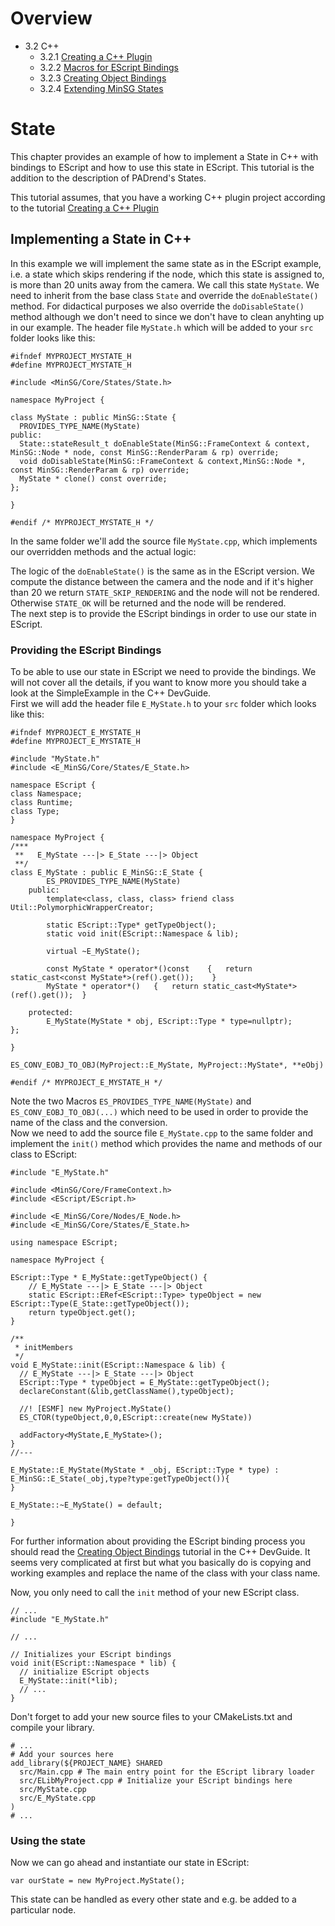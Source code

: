 <!------------------------------------------------------------------------------------------------
This work is licensed under the Creative Commons Attribution-ShareAlike 4.0 International License.
 To view a copy of this license, visit http://creativecommons.org/licenses/by-sa/4.0/.
 Author: Stanislaw Eppinger (eppinger@mail.uni-paderborn.de)
 PADrend Version 1.0.0
------------------------------------------------------------------------------------------------->
<!---BEGINN_INDEXSECTION--->
<!---Automaticly generated section. Do not edit!!!--->
# Overview
* 3.2 C++
    * 3.2.1 [Creating a C++ Plugin](../../../3_Development_Guide/2_C++/1_Creating_a_C++_Plugin/Creating_a_C++_Plugin.html)
    * 3.2.2 [Macros for EScript Bindings](../../../3_Development_Guide/2_C++/2_Macros_for_EScript_Bindings.html)
    * 3.2.3 [Creating Object Bindings](../../../3_Development_Guide/2_C++/3_Creating_Object_Bindings/Creating_Object_Bindings.html)
    * 3.2.4 [Extending MinSG States](../../../3_Development_Guide/2_C++/4_Extending_MinSG_States/Extending_MinSG_States.html)
<!---END_INDEXSECTION--->

# State

This chapter provides an example of how to implement a State in C++ with bindings to EScript and how to use this state in EScript. This tutorial is the addition to the description of PADrend's States. 

This tutorial assumes, that you have a working C++ plugin project according to the tutorial [Creating a C++ Plugin](../../../3_Development_Guide/2_C++/1_Creating_a_C++_Plugin/Creating_a_C++_Plugin.html)

## Implementing a State in C++

In this example we will implement the same state as in the EScript example, i.e. a state which skips rendering if the node, which this state is assigned to, is more than 20 units away from the camera. We call this state `MyState`. We need to inherit from the base class `State` and override the `doEnableState()` method. For didactical purposes we also override the `doDisableState()` method although we don't need to since we don't have to clean anyhting up in our example. The header file `MyState.h` which will be added to your `src` folder looks like this: 

<!---INCLUDE src=files/MyState.h, start=7, end=24--->
<!---BEGINN_CODESECTION--->
<!---Automaticly generated section. Do not edit!!!--->
    #ifndef MYPROJECT_MYSTATE_H
    #define MYPROJECT_MYSTATE_H
    
    #include <MinSG/Core/States/State.h>
    
    namespace MyProject {
    
    class MyState : public MinSG::State {
      PROVIDES_TYPE_NAME(MyState)
    public:
      State::stateResult_t doEnableState(MinSG::FrameContext & context, MinSG::Node * node, const MinSG::RenderParam & rp) override;
      void doDisableState(MinSG::FrameContext & context,MinSG::Node *, const MinSG::RenderParam & rp) override;
      MyState * clone() const override;
    };
    
    }
    
    #endif /* MYPROJECT_MYSTATE_H */
<!---END_CODESECTION--->

In the same folder we'll add the source file `MyState.cpp`, which implements our overridden methods and the actual logic:

<!---INCLUDE src=MinSG/NodeStates/State/MyState.cpp, start=7, end=32--->

The logic of the `doEnableState()` is the same as in the EScript version. We compute the distance between the camera and the node and if it's higher than 20 we return `STATE_SKIP_RENDERING` and the node will not be rendered. Otherwise `STATE_OK` will be returned and the node will be rendered.  
The next step is to provide the EScript bindings in order to use our state in EScript.

### Providing the EScript Bindings

To be able to use our state in EScript we need to provide the bindings. We will not cover all the details, if you want to know more you should take a look at the SimpleExample in the C++ DevGuide.  
First we will add the header file `E_MyState.h` to your `src` folder which looks like this: 

<!---INCLUDE src=files/E_MyState.h, start=7, end=44--->
<!---BEGINN_CODESECTION--->
<!---Automaticly generated section. Do not edit!!!--->
    #ifndef MYPROJECT_E_MYSTATE_H
    #define MYPROJECT_E_MYSTATE_H
    
    #include "MyState.h"
    #include <E_MinSG/Core/States/E_State.h>
    
    namespace EScript {
    class Namespace;
    class Runtime;
    class Type;
    }
    
    namespace MyProject {
    /***
     **   E_MyState ---|> E_State ---|> Object
     **/
    class E_MyState : public E_MinSG::E_State {
            ES_PROVIDES_TYPE_NAME(MyState)
        public:
            template<class, class, class> friend class Util::PolymorphicWrapperCreator;
    
            static EScript::Type* getTypeObject();
            static void init(EScript::Namespace & lib);
    
            virtual ~E_MyState();
    
            const MyState * operator*()const	{	return static_cast<const MyState*>(ref().get());	}
            MyState * operator*()	{	return static_cast<MyState*>(ref().get());	}
    
        protected:
            E_MyState(MyState * obj, EScript::Type * type=nullptr);
    };
    
    }
    
    ES_CONV_EOBJ_TO_OBJ(MyProject::E_MyState, MyProject::MyState*, **eObj)
    
    #endif /* MYPROJECT_E_MYSTATE_H */
<!---END_CODESECTION--->

Note the two Macros `ES_PROVIDES_TYPE_NAME(MyState)` and `ES_CONV_EOBJ_TO_OBJ(...)` which need to be used in order to provide the name of the class and the conversion.  
Now we need to add the source file `E_MyState.cpp` to the same folder and implement the `init()` method which provides the name and methods of our class to EScript:

<!---INCLUDE src=files/E_MyState.cpp, start=7, end=45--->
<!---BEGINN_CODESECTION--->
<!---Automaticly generated section. Do not edit!!!--->
    #include "E_MyState.h"
    
    #include <MinSG/Core/FrameContext.h>
    #include <EScript/EScript.h>
    
    #include <E_MinSG/Core/Nodes/E_Node.h>
    #include <E_MinSG/Core/States/E_State.h>
    
    using namespace EScript;
    
    namespace MyProject {
      
    EScript::Type * E_MyState::getTypeObject() {
        // E_MyState ---|> E_State ---|> Object
        static EScript::ERef<EScript::Type> typeObject = new EScript::Type(E_State::getTypeObject());
        return typeObject.get();
    }
    
    /**
     * initMembers
     */
    void E_MyState::init(EScript::Namespace & lib) {
      // E_MyState ---|> E_State ---|> Object
      EScript::Type * typeObject = E_MyState::getTypeObject();
      declareConstant(&lib,getClassName(),typeObject);
      
      //! [ESMF] new MyProject.MyState()
      ES_CTOR(typeObject,0,0,EScript::create(new MyState))
    
      addFactory<MyState,E_MyState>();
    }
    //---
    
    E_MyState::E_MyState(MyState * _obj, EScript::Type * type) : E_MinSG::E_State(_obj,type?type:getTypeObject()){
    }
    
    E_MyState::~E_MyState() = default;
    
    }
<!---END_CODESECTION--->

For further information about providing the EScript binding process you should read the [Creating Object Bindings](../../../3_Development_Guide/2_C++/3_Creating_Object_Bindings/Creating_Object_Bindings.html) tutorial in the C++ DevGuide. It seems very complicated at first but what you basically do is copying and working examples and replace the name of the class with your class name.

Now, you only need to call the `init` method of your new EScript class. 
```
// ...
#include "E_MyState.h"

// ...

// Initializes your EScript bindings
void init(EScript::Namespace * lib) {
  // initialize EScript objects	
  E_MyState::init(*lib);
  // ...
}
```

Don't forget to add your new source files to your CMakeLists.txt and compile your library.
```
# ...
# Add your sources here
add_library(${PROJECT_NAME} SHARED 
  src/Main.cpp # The main entry point for the EScript library loader
  src/ELibMyProject.cpp # Initialize your EScript bindings here
  src/MyState.cpp
  src/E_MyState.cpp
)
# ...
```

### Using the state

Now we can go ahead and instantiate our state in EScript:

```
var ourState = new MyProject.MyState();
```

This state can be handled as every other state and e.g. be added to a particular node.


